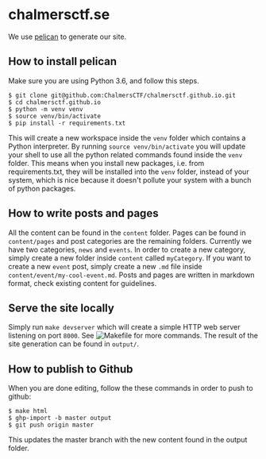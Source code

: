 # chalmersctf.se

We use [pelican](https://blog.getpelican.com/) to generate our site.

## How to install pelican

Make sure you are using Python 3.6, and follow this steps.

```
$ git clone git@github.com:ChalmersCTF/chalmersctf.github.io.git
$ cd chalmersctf.github.io
$ python -m venv venv
$ source venv/bin/activate
$ pip install -r requirements.txt
```

This will create a new workspace inside the `venv` folder which contains a Python interpreter. By running `source venv/bin/activate` you will update your shell to use all the python related commands found inside the `venv` folder. This means when you install new packages, i.e. from requirements.txt, they will be installed into the `venv` folder, instead of your system, which is nice because it doesn't pollute your system with a bunch of python packages.

## How to write posts and pages

All the content can be found in the `content` folder. Pages can be found in `content/pages` and post categories are the remaining folders. Currently we have two categories, `news` and `events`. In order to create a new category, simply create a new folder inside `content` called `myCategory`. If you want to create a new `event` post, simply create a new `.md` file inside `content/event/my-cool-event.md`. Posts and pages are written in markdown format, check existing content for guidelines.


## Serve the site locally

Simply run `make devserver` which will create a simple HTTP web server listening on port `8000`. See ![Makefile](Makefile) for more commands. The result of the site generation can be found in `output/`.


## How to publish to Github

When you are done editing, follow the these commands in order to push to github:


```
$ make html
$ ghp-import -b master output
$ git push origin master
```

This updates the master branch with the new content found in the output folder.